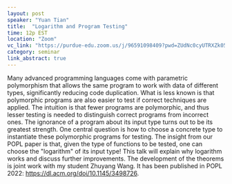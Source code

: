```yaml
---
layout: post
speaker: "Yuan Tian"
title:  "Logarithm and Program Testing"
time: 12p EST
location: "Zoom"
vc_link: "https://purdue-edu.zoom.us/j/96591098409?pwd=ZUdNc0cyUTRXZk05ZEtlUXdUWXUwUT09"
category: seminar
link_abstract: true
---
```


Many advanced programming languages come with parametric polymorphism that allows the same program to work with data of different types, significantly reducing code duplication. What is less known is that polymorphic programs are also easier to test if correct techniques are applied. The intuition is that fewer programs are polymorphic, and thus lesser testing is needed to distinguish correct programs from incorrect ones. The ignorance of a program about its input type turns out to be its greatest strength.
One central question is how to choose a concrete type to instantiate these polymorphic programs for testing. The insight from our POPL paper is that, given the type of functions to be tested, one can choose the "logarithm" of its input type! This talk will explain why logarithm works and discuss further improvements.
The development of the theorems is joint work with my student Zhuyang Wang. It has been published in POPL 2022: https://dl.acm.org/doi/10.1145/3498726.
